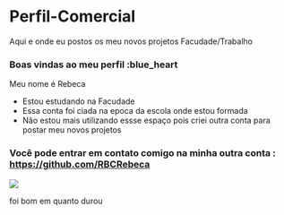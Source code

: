 # Perfil-Comercial
Aqui e onde eu postos os meu novos projetos Facudade/Trabalho
### Boas vindas ao meu perfil :blue_heart

Meu nome é Rebeca 

- Estou estudando na Facudade 
- Essa conta foi ciada na epoca da escola onde estou formada
- Não estou mais utilizando essse espaço pois criei outra conta para postar meu novos projetos 

### Você pode entrar em contato comigo na minha outra conta : https://github.com/RBCRebeca


![](![image](https://github.com/user-attachments/assets/fb05189b-29e7-4a26-ae09-67de943dc1cb)
)

foi bom em quanto durou 

